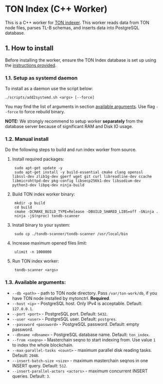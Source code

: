 # TON Index (C++ Worker)

This is a C++ worker for [TON indexer](https://github.com/kdimentionaltree/ton-indexer/tree/cpp-indexer). This worker reads data from TON node files, parses TL-B schemas, and inserts data into PostgreSQL database.

## 1. How to install

Before installing the worker, ensure the TON Index database is set up using the [instructions provided](https://github.com/kdimentionaltree/ton-indexer/tree/cpp-indexer).


### 1.1. Setup as systemd daemon
To install as a daemon use the script below: 

    ./scripts/add2systemd.sh <args> [--force]

You may find the list of arguments in section [available arguments](#13-available-arguments). Use flag `--force` to force rebuild binary. 

**NOTE:** We strongly recommend to setup worker **separately** from the database server because of significant RAM and Disk IO usage.

### 1.2. Manual install

Do the following steps to build and run index worker from source.

1. Install required packages: 

        sudo apt-get update -y
        sudo apt-get install -y build-essential cmake clang openssl libssl-dev zlib1g-dev gperf wget git curl libreadline-dev ccache libmicrohttpd-dev pkg-config libsecp256k1-dev libsodium-dev python3-dev libpq-dev ninja-build
2. Build TON index worker binary:

        mkdir -p build
        cd build
        cmake -DCMAKE_BUILD_TYPE=Release -DBUILD_SHARED_LIBS=off -GNinja .
        ninja -j$(nproc) tondb-scanner

3. Install binary to your system:

        sudo cp ./tondb-scanner/tondb-scanner /usr/local/bin

4. Increase maximum opened files limit: 

        ulimit -n 1000000

5. Run TON index worker:

        tondb-scanner <args>

### 1.3. Available arguments:
* `--db <path>` - path to TON node directory. Pass `/var/ton-work/db`, if you have TON node installed by mytonctrl. **Required**.
* `--host <ip>` - PostgreSQL host. Only IPv4 is acceptable. Default: `127.0.0.1`.
* `--port <port>` - PostgreSQL port. Default: `5432`.
* `--user <user>` - PostgreSQL user. Default: `postgres`.
* `--password <password>` - PostgreSQL password. Default: empty password.
* `--dbname <dbname>` - PostgreSQL database name. Default: `ton_index`.
* `--from <seqno>` - Masterchain seqno to start indexing from. Use value `1` to index the whole blockchain.
* `--max-parallel-tasks <count>` - maximum parallel disk reading tasks. Default: `2048`.
* `--insert-batch-size <size>` - maximum masterchain seqnos in one INSERT query. Default: `512`.
* `--insert-parallel-actors <actors>` - maximum concurrent INSERT queries. Default: `3`.

